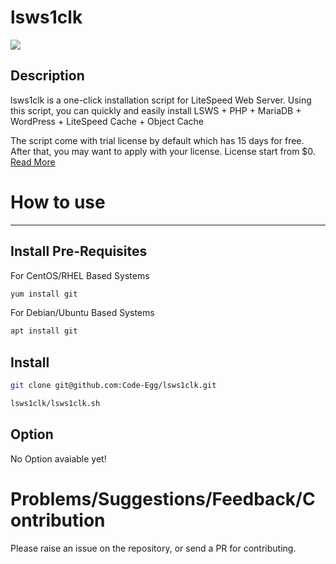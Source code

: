 # lsws1clk
[<img src="https://img.shields.io/badge/Made%20with-BASH-orange.svg">](https://en.wikipedia.org/wiki/Bash_(Unix_shell)) 

Description
--------

lsws1clk is a one-click installation script for LiteSpeed Web Server. Using this script,
you can quickly and easily install LSWS + PHP + MariaDB + WordPress + LiteSpeed Cache + Object Cache

The script come with trial license by default which has 15 days for free. After that, you may want to apply with your license. 
License start from $0. [Read More](https://www.litespeedtech.com/products/litespeed-web-server/lsws-pricing)

# How to use
---------

## Install Pre-Requisites
For CentOS/RHEL Based Systems
```bash
yum install git
```

For Debian/Ubuntu Based Systems
```bash
apt install git
```

## Install
``` bash
git clone git@github.com:Code-Egg/lsws1clk.git
```
``` bash
lsws1clk/lsws1clk.sh
```

## Option
No Option avaiable yet!

# Problems/Suggestions/Feedback/Contribution
Please raise an issue on the repository, or send a PR for contributing.

